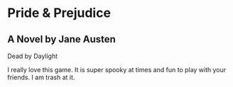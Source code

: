 # Pride & Prejudice
## A Novel by Jane Austen


Dead by Daylight

I really love this game. It is super spooky at times and fun to play with your friends. I am trash at it.
